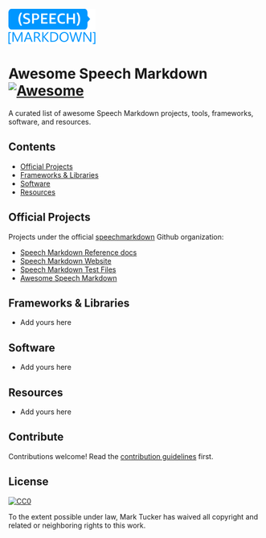 ![Speech Markdown](logo.png)

# Awesome Speech Markdown [![Awesome](https://awesome.re/badge.svg)](https://awesome.re)


A curated list of awesome Speech Markdown projects, tools, frameworks, software, and resources.


## Contents

- [Official Projects](#official-projects)
- [Frameworks & Libraries](#frameworks-libraries)
- [Software](#software)
- [Resources](#resources)


## Official Projects

Projects under the official [speechmarkdown](https://github.com/speechmarkdown/) Github organization:

- [Speech Markdown Reference docs](https://github.com/speechmarkdown/docs-speechmarkdown-reference)
- [Speech Markdown Website](https://github.com/speechmarkdown/speechmarkdown-website)
- [Speech Markdown Test Files](https://github.com/speechmarkdown/speechmarkdown-test-files)
- [Awesome Speech Markdown](https://github.com/speechmarkdown/awesome-speechmarkdown)

## Frameworks & Libraries

- Add yours here

## Software

- Add yours here

## Resources

- Add yours here

## Contribute

Contributions welcome! Read the [contribution guidelines](contributing.md) first.


## License

[![CC0](https://mirrors.creativecommons.org/presskit/buttons/88x31/svg/cc-zero.svg)](https://creativecommons.org/publicdomain/zero/1.0)

To the extent possible under law, Mark Tucker has waived all copyright and
related or neighboring rights to this work.

